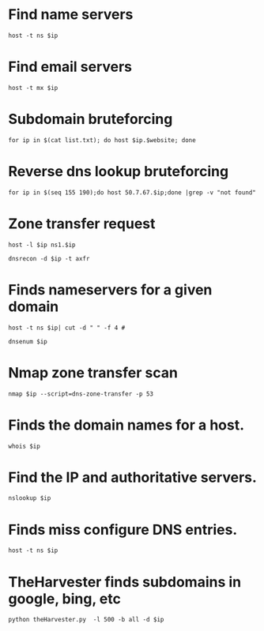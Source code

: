 # Find name servers
```
host -t ns $ip
```
# Find email servers
```
host -t mx $ip
```

# Subdomain bruteforcing
```
for ip in $(cat list.txt); do host $ip.$website; done
```

# Reverse dns lookup bruteforcing
```
for ip in $(seq 155 190);do host 50.7.67.$ip;done |grep -v "not found"
```

# Zone transfer request
```
host -l $ip ns1.$ip
```
```
dnsrecon -d $ip -t axfr
```

# Finds nameservers for a given domain
```
host -t ns $ip| cut -d " " -f 4 #
```
```
dnsenum $ip
```

# Nmap zone transfer scan
```
nmap $ip --script=dns-zone-transfer -p 53
```

# Finds the domain names for a host.
```
whois $ip
```

# Find the IP and authoritative servers.
```
nslookup $ip
```

# Finds miss configure DNS entries.
```
host -t ns $ip
```

# TheHarvester finds subdomains in google, bing, etc
```
python theHarvester.py  -l 500 -b all -d $ip
```
